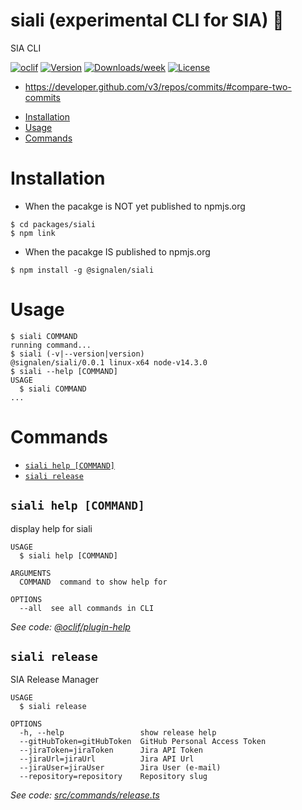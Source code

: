 siali (experimental CLI for SIA) :unicorn:
=====

SIA CLI

[![oclif](https://img.shields.io/badge/cli-oclif-brightgreen.svg)](https://oclif.io)
[![Version](https://img.shields.io/npm/v/siali.svg)](https://npmjs.org/package/siali)
[![Downloads/week](https://img.shields.io/npm/dw/siali.svg)](https://npmjs.org/package/siali)
[![License](https://img.shields.io/npm/l/siali.svg)](https://github.com/jpoppe/siali/blob/master/package.json)

* https://developer.github.com/v3/repos/commits/#compare-two-commits


<!-- toc -->
* [Installation](#installation)
* [Usage](#usage)
* [Commands](#commands)
<!-- tocstop -->

# Installation
<!-- installation -->
- When the pacakge is NOT yet published to npmjs.org
```sh-session
$ cd packages/siali
$ npm link
```

-  When the pacakge IS published to npmjs.org
```sh-session
$ npm install -g @signalen/siali
```

# Usage
<!-- usage -->
```sh-session
$ siali COMMAND
running command...
$ siali (-v|--version|version)
@signalen/siali/0.0.1 linux-x64 node-v14.3.0
$ siali --help [COMMAND]
USAGE
  $ siali COMMAND
...
```
<!-- usagestop -->
# Commands
<!-- commands -->
* [`siali help [COMMAND]`](#siali-help-command)
* [`siali release`](#siali-release)

## `siali help [COMMAND]`

display help for siali

```
USAGE
  $ siali help [COMMAND]

ARGUMENTS
  COMMAND  command to show help for

OPTIONS
  --all  see all commands in CLI
```

_See code: [@oclif/plugin-help](https://github.com/oclif/plugin-help/blob/v3.0.1/src/commands/help.ts)_

## `siali release`

SIA Release Manager

```
USAGE
  $ siali release

OPTIONS
  -h, --help                 show release help
  --gitHubToken=gitHubToken  GitHub Personal Access Token
  --jiraToken=jiraToken      Jira API Token
  --jiraUrl=jiraUrl          Jira API Url
  --jiraUser=jiraUser        Jira User (e-mail)
  --repository=repository    Repository slug
```

_See code: [src/commands/release.ts](https://github.com/Amsterdam/signalen/blob/v0.0.1/src/commands/release.ts)_
<!-- commandsstop -->
